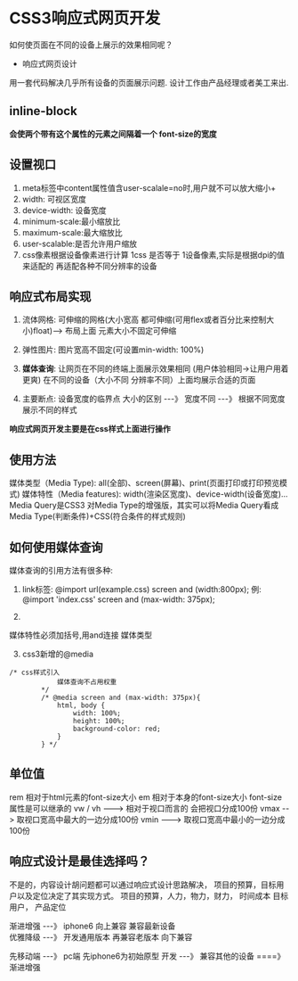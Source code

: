 # CSS3响应式网页开发

如何使页面在不同的设备上展示的效果相同呢？

-  响应式网页设计

用一套代码解决几乎所有设备的页面展示问题.
设计工作由产品经理或者美工来出.

## inline-block

**会使两个带有这个属性的元素之间隔着一个 font-size的宽度**

## 设置视口

1. meta标签中content属性值含user-scalale=no时,用户就不可以放大缩小+
2. width: 可视区宽度
3. device-width: 设备宽度
4. minimum-scale:最小缩放比
5. maximum-scale:最大缩放比
6. user-scalable:是否允许用户缩放
7. css像素根据设备像素进行计算   1css 是否等于 1设备像素,实际是根据dpi的值来适配的
   再适配各种不同分辨率的设备


## 响应式布局实现

1. 流体网格: 可伸缩的网格(大小宽高 都可伸缩(可用flex或者百分比来控制大小)float)--> 布局上面 元素大小不固定可伸缩
2. 弹性图片: 图片宽高不固定(可设置min-width: 100%)
3. **媒体查询**: 让网页在不同的终端上面展示效果相同 (用户体验相同->让用户用着更爽)
                在不同的设备（大小不同 分辨率不同）上面均展示合适的页面

4. 主要断点: 设备宽度的临界点 
大小的区别 ---》 宽度不同   ---》 根据不同宽度展示不同的样式

**响应式网页开发主要是在css样式上面进行操作**


## 使用方法

媒体类型（Media Type):  all(全部)、screen(屏幕)、print(页面打印或打印预览模式)
媒体特性（Media features): width(渲染区宽度)、device-width(设备宽度)...
Media Query是CSS3 对Media Type的增强版，其实可以将Media Query看成Media Type(判断条件)+CSS(符合条件的样式规则)



## 如何使用媒体查询

媒体查询的引用方法有很多种:

1. link标签:
    @import url(example.css) screen and (width:800px);
    例:    @import 'index.css' screen and (max-width: 375px);


2. <link rel="stylesheet" media="screen and (max-width: 375px)" href="index.css">
媒体特性必须加括号,用and连接 媒体类型

3. css3新增的@media

```
/* css样式引入
            媒体查询不占用权重
        */
        /* @media screen and (max-width: 375px){
            html, body {
                width: 100%;
                height: 100%;
                background-color: red;
            }
        } */
```


## 单位值

rem  相对于html元素的font-size大小
em   相对于本身的font-size大小  font-size属性是可以继承的
vw / vh  ---> 相对于视口而言的   会把视口分成100份
vmax  --> 取视口宽高中最大的一边分成100份
vmin ---> 取视口宽高中最小的一边分成100份


## 响应式设计是最佳选择吗？

不是的，内容设计胡问题都可以通过响应式设计思路解决， 项目的预算，目标用户以及定位决定了其实现方式。
项目的预算，人力，物力，财力， 时间成本
目标用户，
产品定位

渐进增强 ---》  iphone6 向上兼容  兼容最新设备   
优雅降级 ---》  开发通用版本  再兼容老版本   向下兼容

先移动端  ---》 pc端
先iphone6为初始原型 开发  ---》 兼容其他的设备  ====》 渐进增强
